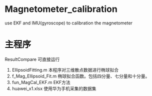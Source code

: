 # Magnetometer_calibration
use EKF and IMU(gyroscope)  to calibration the magnetometer

# 主程序
ResultCompare
可直接运行

1. EllipsoidFitting.m 本程序对三维散点数据进行椭球拟合
2. f_Mag_Ellipsoid_Fit.m 椭球拟合函数。包括四分量、七分量和十分量。
3. fun_MagCal_EKF.m EKF方法
4. huawei_x1.xlsx 使用华为手机采集的数据集
